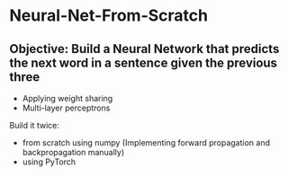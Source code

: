 # Neural-Net-From-Scratch

## Objective: Build a Neural Network that predicts the next word in a sentence given the previous three 

- Applying weight sharing
- Multi-layer perceptrons

Build it twice: 

- from scratch using numpy (Implementing forward propagation and backpropagation manually)    
- using PyTorch
